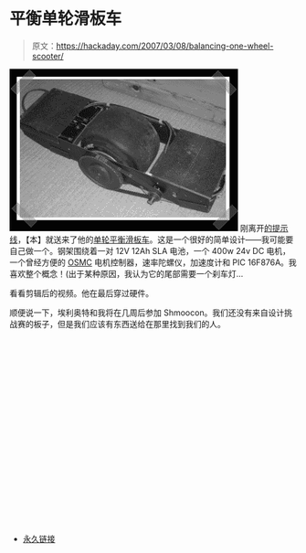 # 平衡单轮滑板车

> 原文：<https://hackaday.com/2007/03/08/balancing-one-wheel-scooter/>

![](img/bec055a39050e571d8fa9cbf002ece36.png)
刚离开[的提示线](http://hackaday.com/tips)，【本】就送来了他的[单轮平衡滑板车](http://www.ben.jellybaby.net/)。这是一个很好的简单设计——我可能要自己做一个。钢架围绕着一对 12V 12Ah SLA 电池，一个 400w 24v DC 电机，一个曾经方便的 [OSMC](http://www.robotpower.com/osmc_info/) 电机控制器，速率陀螺仪，加速度计和 PIC 16F876A。我喜欢整个概念！(出于某种原因，我认为它的尾部需要一个刹车灯…

看看剪辑后的视频。他在最后穿过硬件。

顺便说一下，埃利奥特和我将在几周后参加 Shmoocon。我们还没有来自设计挑战赛的板子，但是我们应该有东西送给在那里找到我们的人。

<object width="400" height="325"><param name="movie" value="http://www.youtube.com/v/HGbbag9dklU"><param name="wmode" value="transparent"></object>

*   [永久链接](http://www.ben.jellybaby.net/)